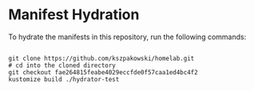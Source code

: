 
# Manifest Hydration

To hydrate the manifests in this repository, run the following commands:

```shell

git clone https://github.com/kszpakowski/homelab.git
# cd into the cloned directory
git checkout fae264815feabe4029eccfde0f57caa1ed4bc4f2
kustomize build ./hydrator-test
```